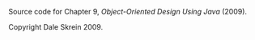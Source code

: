 Source code for Chapter 9, _Object-Oriented Design Using Java_ (2009).

Copyright Dale Skrein 2009.
